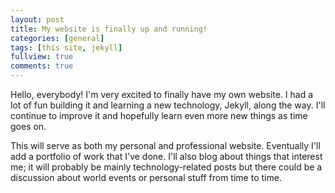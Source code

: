 ```yaml
---
layout: post
title: My website is finally up and running!
categories: [general]
tags: [this site, jekyll]
fullview: true
comments: true
---
```


Hello, everybody! I'm very excited to finally have my own website. I had a lot of fun building it and learning a new technology, Jekyll, along the way.
I'll continue to improve it and hopefully learn even more new things as time goes on.

This will serve as both my personal and professional website. Eventually I'll add a portfolio of work that I've done. I'll also blog about things that interest me; it will probably be mainly technology-related posts but there could be a discussion about world events or personal stuff from time to time.
